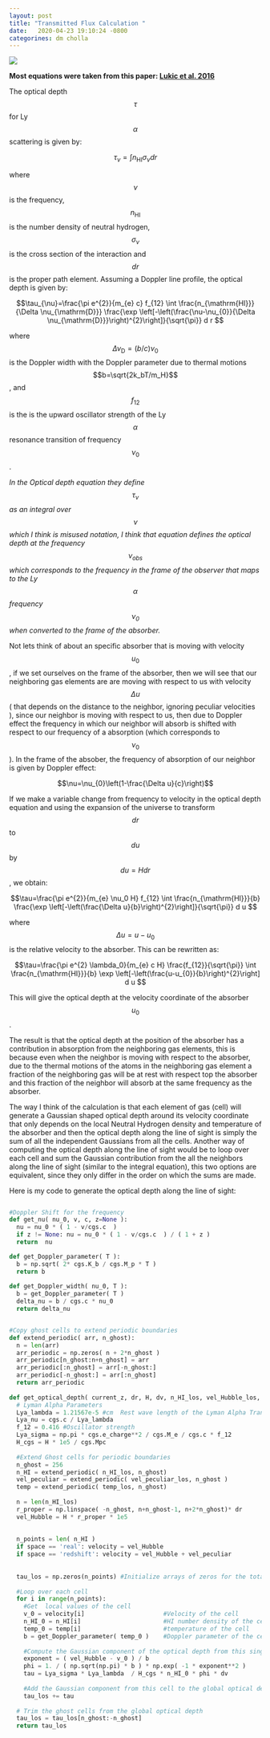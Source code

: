 ```yaml
---
layout: post
title: "Transmitted Flux Calculation "
date:   2020-04-23 19:10:24 -0800
categorines: dm cholla
---
```


<img src="{{ site.url }}assets/images/transmited_flux_pchw18.png"> 

**Most equations were taken from this paper:  [Lukic et al. 2016](https://arxiv.org/abs/1406.6361)**


The optical depth $$\tau$$ for Ly$$\alpha$$ scattering is given by:

$$\tau_{\nu}=\int n_{\mathrm{HI}} \sigma_{\nu} dr$$
 
 where $$\nu$$ is the frequency, $$n_{\mathrm{HI}}$$ is the number density of neutral hydrogen, $$\sigma_{\nu}$$ is the cross section of the interaction and $$dr$$ is the proper path element. Assuming a Doppler line profile, the optical depth is given by:
 
 
$$\tau_{\nu}=\frac{\pi e^{2}}{m_{e} c} f_{12} \int \frac{n_{\mathrm{HI}}}{\Delta \nu_{\mathrm{D}}} \frac{\exp \left[-\left(\frac{\nu-\nu_{0}}{\Delta \nu_{\mathrm{D}}}\right)^{2}\right]}{\sqrt{\pi}} d r $$

where $$\Delta \nu_{\mathrm{D}}=(b/c)\nu_0$$ is the Doppler width with the Doppler parameter due to thermal motions $$b=\sqrt{2k_bT/m_H}$$, and $$f_{12}$$ is the is the upward oscillator strength of the Ly$$\alpha$$ resonance transition of frequency $$\nu_0$$.

*In the Optical depth equation they define $$\tau_{\nu}$$ as an integral over $$\nu$$ which I think is misused notation, I think that equation defines the optical depth at the frequency $$\nu_{\mathrm{obs}}$$ which corresponds to the frequency in the frame of the observer that maps to the Ly$$\alpha$$ frequency $$\nu_0$$ when converted to the frame of the absorber.*


Not lets think of about an specific absorber that is moving with velocity $$u_0$$, if we set ourselves on the frame of the absorber, then we will see that our neighboring  gas elements are are moving with respect to us with velocity $$\Delta u$$( that depends on the distance to the neighbor, ignoring peculiar velocities ), since our neighbor is moving with respect to us, then due to Doppler effect the frequency in which our neighbor will absorb is shifted with respect to our frequency of a absorption (which corresponds to $$\nu_0$$ ).  In the frame of the absober, the frequency of absorption of our neighbor is given by Doppler effect:

$$\nu=\nu_{0}\left(1-\frac{\Delta u}{c}\right)$$


If we make a variable change from frequency to velocity in the optical depth equation and using the expansion of the universe to transform $$dr$$ to $$du$$ by $$du = H dr$$, we obtain:

$$\tau=\frac{\pi e^{2}}{m_{e}  \nu_0 H} f_{12} \int \frac{n_{\mathrm{HI}}}{b} \frac{\exp \left[-\left(\frac{\Delta u}{b}\right)^{2}\right]}{\sqrt{\pi}} d u $$

where $$\Delta u = u-u_{0}$$ is the relative velocity to the absorber. This can be rewritten as:

$$\tau=\frac{\pi e^{2} \lambda_0}{m_{e}  c H} \frac{f_{12}}{\sqrt{\pi}} \int \frac{n_{\mathrm{HI}}}{b} \exp \left[-\left(\frac{u-u_{0}}{b}\right)^{2}\right] d u $$

This will give the optical depth at the velocity coordinate of the absorber $$u_0$$.

The result is that the optical depth at the position of the absorber has a contribution in absorption from the neighboring gas elements, this is because even when the neighbor is moving with respect to the absorber, due to the thermal motions of the atoms in the neighboring gas element a fraction of the neighboring gas will be at rest with respect top the absorber and this fraction of the neighbor will absorb at the same frequency as the absorber.

The way I think of the calculation is that each element of gas (cell) will generate a Gaussian shaped optical depth around its velocity coordinate that only depends on the local Neutral Hydrogen density and temperature of the absorber and then the  optical depth along the line of sight is simply the sum of all the independent Gaussians from all the cells. Another way of computing the optical depth along the line of sight would be to loop over each cell and sum the Gaussian contribution from the all the neighbors along the line of sight (similar to the integral equation), this two options are equivalent, since they only differ in the order on which the sums are made.


Here is my code to generate the optical depth along the line of sight:

```python

#Doppler Shift for the frequency
def get_nu( nu_0, v, c, z=None ):
  nu = nu_0 * ( 1 - v/cgs.c  )
  if z != None: nu = nu_0 * ( 1 - v/cgs.c  ) / ( 1 + z ) 
  return  nu

def get_Doppler_parameter( T ):
  b = np.sqrt( 2* cgs.K_b / cgs.M_p * T )
  return b
  
def get_Doppler_width( nu_0, T ):
  b = get_Doppler_parameter( T ) 
  delta_nu = b / cgs.c * nu_0
  return delta_nu


#Copy ghost cells to extend periodic boundaries   
def extend_periodic( arr, n_ghost):
  n = len(arr)
  arr_periodic = np.zeros( n + 2*n_ghost )
  arr_periodic[n_ghost:n+n_ghost] = arr
  arr_periodic[:n_ghost] = arr[-n_ghost:]
  arr_periodic[-n_ghost:] = arr[:n_ghost]
  return arr_periodic
  
def get_optical_depth( current_z, dr, H, dv, n_HI_los, vel_Hubble_los, vel_peculiar_los, temp_los, space='redshift' ):
  # Lyman Alpha Parameters
  Lya_lambda = 1.21567e-5 #cm  Rest wave length of the Lyman Alpha Transition
  Lya_nu = cgs.c / Lya_lambda
  f_12 = 0.416 #Oscillator strength
  Lya_sigma = np.pi * cgs.e_charge**2 / cgs.M_e / cgs.c * f_12
  H_cgs = H * 1e5 / cgs.Mpc 
  
  #Extend Ghost cells for periodic boundaries
  n_ghost = 256
  n_HI = extend_periodic( n_HI_los, n_ghost)
  vel_peculiar = extend_periodic( vel_peculiar_los, n_ghost )
  temp = extend_periodic( temp_los, n_ghost) 
  
  n = len(n_HI_los)
  r_proper = np.linspace( -n_ghost, n+n_ghost-1, n+2*n_ghost)* dr
  vel_Hubble = H * r_proper * 1e5
  
  
  n_points = len( n_HI )
  if space == 'real': velocity = vel_Hubble
  if space == 'redshift': velocity = vel_Hubble + vel_peculiar
  
  
  tau_los = np.zeros(n_points) #Initialize arrays of zeros for the total optical depth along the line of sight
  
  #Loop over each cell
  for i in range(n_points):
    #Get  local values of the cell
    v_0 = velocity[i]                      #Velocity of the cell
    n_HI_0 = n_HI[i]                       #HI number density of the cell   
    temp_0 = temp[i]                       #temperature of the cell
    b = get_Doppler_parameter( temp_0 )    #Doppler parameter of the cell
    
    #Compute the Gaussian component of the optical depth from this single cell
    exponent = ( vel_Hubble - v_0 ) / b
    phi = 1. / ( np.sqrt(np.pi) * b ) * np.exp( -1 * exponent**2 )
    tau = Lya_sigma * Lya_lambda  / H_cgs * n_HI_0 * phi * dv
    
    #Add the Gaussian component from this cell to the global optical depth along the line of sight
    tau_los += tau
    
  # Trim the ghost cells from the global optical depth 
  tau_los = tau_los[n_ghost:-n_ghost]
  return tau_los


```


   
 
  